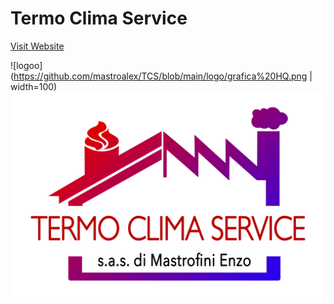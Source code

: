 # Termo Clima Service
[Visit Website](https://termoclimaservice.net)

![logoo](https://github.com/mastroalex/TCS/blob/main/logo/grafica%20HQ.png | width=100)
![logo](https://github.com/mastroalex/TCS/blob/main/logo/grafica%20HQ.png)
